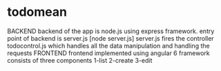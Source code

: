 # todomean
BACKEND
backend of the app is node.js using express framework. 
entry point of backend is server.js [node server.js]
server.js fires the controller todocontrol.js which handles all the data manipulation and handling the requests
FRONTEND
frontend implemented using angular 6 framework
consists of three components
1-list
2-create
3-edit



